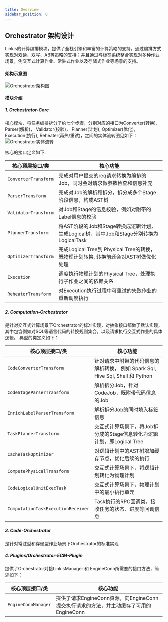```yaml
---
title: Overview
sidebar_position: 0
---
```

## Orchestrator 架构设计

Linkis的计算编排模块，提供了全栈引擎和丰富的计算策略的支持，通过编排方式实现对双读、双写、AB等策略的支持；并且通过与标签系统整合实现对多种作业场景，例交互式计算作业、常驻式作业以及存储式作业等场景的支持。

#### 架构示意图

![Orchestrator架构图](/Images-zh/Architecture/orchestrator/linkis_orchestrator_architecture.png)  


#### 模块介绍

##### 1. Orchestrator-Core

核心模块，将任务编排拆分了约七个步骤，分别对应的接口为Converter(转换), Parser(解析)， Validator(校验)， Planner(计划), Optimizer(优化)，Execution(执行), Reheater(再热/重试)，之间的实体流转图见如下：  
![Orchestrator实体流转](/Images-zh/Architecture/orchestrator/overall/orchestrator_entity.png)

核心的接口定义如下:

| 核心顶层接口/类 | 核心功能 |
| --- | --- | 
| `ConverterTransform`| 完成对用户提交的req请求转换为编排的Job，同时会对请求做参数检查和信息补充 |
| `ParserTransform`| 完成对Job的解析和拆分，拆分成多个Stage阶段信息，构成AST树 |
| `ValidatorTransform` | 对Job和Stage的信息校验，例如对附带的Label信息的校验 |
| `PlannerTransform` | 将AST阶段的Job和Stage转换成逻辑计划，生成Logical树，其中Job和Stage分别转换为LogicalTask |
| `OptimizerTransform` | 完成Logical Tree到 Physical Tree的转换，既物理计划转换, 转换前还会对AST树做优化处理 |
| `Execution` | 调度执行物理计划的Physical Tree，处理执行子作业之间的依赖关系 |
| `ReheaterTransform` | 对Execution执行过程中可重试的失败作业的重新调度执行 |

##### 2. Computation-Orchestrator

是针对交互式计算场景下Orchestrator的标准实现，对抽象接口都做了默认实现，其中包含例如对SQL等语言代码的转换规则集合，以及请求执行交互式作业的具体逻辑。
典型的类定义如下：

| 核心顶层接口/类 | 核心功能 |
| --- | --- | 
| `CodeConverterTransform`| 针对请求中附带的代码信息的解析转换， 例如 Spark Sql, Hive Sql, Shell 和 Python|
| `CodeStageParserTransform` | 解析拆分Job，针对CodeJob，既附带代码信息的Job|
| `EnrichLabelParserTransform` | 解析拆分Job的同时填入标签信息 |
| `TaskPlannerTransform` | 交互式计算场景下，将Job拆分成的Stage信息转化为逻辑计划，即Logical Tree |
| `CacheTaskOptimizer` | 对逻辑计划中的AST树增加缓存节点，优化后续的执行 |
| `ComputePhysicalTransform` | 交互式计算场景下，将逻辑计划转化为物理计划 |
| `CodeLogicalUnitExecTask` | 交互式计算场景下，物理计划中的最小执行单元|
| `ComputationTaskExecutionReceiver` | Task执行的RPC回调类，接收任务的状态、进度等回调信息|

##### 3. Code-Orchestrator

是针对常驻型和存储型作业场景下Orchestrator的标准实现

##### 4. Plugins/Orchestrator-ECM-Plugin

提供了Orchestrator对接LinkisManager 和 EngineConn所需要的接口方法，简述如下：

| 核心顶层接口/类 | 核心功能 |
| --- | --- | 
| `EngineConnManager` | 提供了请求EngineConn资源，向EngineConn提交执行请求的方法，并主动缓存了可用的EngineConn|
